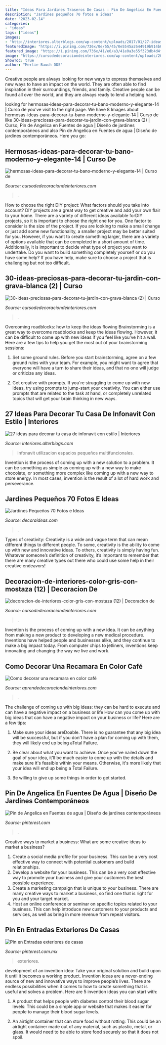 ```yaml
---
title: "Ideas Para Jardines Traseros De Casas : Pin De Angelica En Fuentes De Agua"
description: "Jardines pequeños 70 fotos e ideas"
date: "2023-02-14"
categories:
- "ideas"
tags: ["ideas"]
images:
- "http://interiores.alterblogs.com/wp-content/uploads/2017/01/27-ideas-para-decorar-tu-casa-de-infonavit-con-estilo-21.jpg"
featuredImage: "https://i.pinimg.com/736x/0e/55/45/0e5545a2644919b914b070f60d4a5537--outdoor-areas.jpg"
featured_image: "https://i.pinimg.com/736x/41/e0/a3/41e0a3e55f323db4d4fdc2a0d1e27a57.jpg"
image: "https://cursodedecoraciondeinteriores.com/wp-content/uploads/2016/12/Hermosas-ideas-para-decorar-tu-baño-moderno-y-elegante-14.jpg"
ShowToc: true
author: "Mertie Bauch DDS"
---
```



Creative people are always looking for new ways to express themselves and new ways to have an impact on the world. They are often able to find inspiration in their surroundings, friends, and family. Creative people can be found all over the world, and they are always ready to lend a helping hand.

	

		
looking for hermosas-ideas-para-decorar-tu-bano-moderno-y-elegante-14 | Curso de you've visit to the right page. We have 8 Images about hermosas-ideas-para-decorar-tu-bano-moderno-y-elegante-14 | Curso de like 30-ideas-preciosas-para-decorar-tu-jardin-con-grava-blanca (2) | Curso, Pin de Angelica en Fuentes de agua | Diseño de jardines contemporáneos and also Pin de Angelica en Fuentes de agua | Diseño de jardines contemporáneos. Here you go:
		
    
## Hermosas-ideas-para-decorar-tu-bano-moderno-y-elegante-14 | Curso De

<img loading=lazy src="https://cursodedecoraciondeinteriores.com/wp-content/uploads/2016/12/Hermosas-ideas-para-decorar-tu-baño-moderno-y-elegante-14.jpg" onerror="this.onerror=null;this.src='https://tse4.mm.bing.net/th?id=OIP.Mji2FudzjUnEmwCQby6bcAHaJ4&amp;pid=15.1';" alt="hermosas-ideas-para-decorar-tu-bano-moderno-y-elegante-14 | Curso de">

_Source: cursodedecoraciondeinteriores.com_

>. 

	

How to choose the right DIY project: What factors should you take into account?
DIY projects are a great way to get creative and add your own flair to your home. There are a variety of different ideas available forDIY projects, so it is important to choose the right one for you. One factor to consider is the size of the project. If you are looking to make a small change or just add some new functionality, a smaller project may be better suited for you. However, if you want to create something larger, there are a variety of options available that can be completed in a short amount of time. Additionally, it is important to decide what type of project you want to undertake. Do you want to build something completely yourself or do you have some help? If you have help, make sure to choose a project that is challenging but not too difficult.

    
## 30-ideas-preciosas-para-decorar-tu-jardin-con-grava-blanca (2) | Curso

<img loading=lazy src="https://cursodedecoraciondeinteriores.com/wp-content/uploads/2017/09/30-ideas-preciosas-para-decorar-tu-jardin-con-grava-blanca-2.jpg" onerror="this.onerror=null;this.src='https://tse1.mm.bing.net/th?id=OIP.EBNTgfSeQ-7gPUoN5_qN2AAAAA&amp;pid=15.1';" alt="30-ideas-preciosas-para-decorar-tu-jardin-con-grava-blanca (2) | Curso">

_Source: cursodedecoraciondeinteriores.com_

>. 

	

Overcoming roadblocks: how to keep the ideas flowing
Brainstorming is a great way to overcome roadblocks and keep the ideas flowing. However, it can be difficult to come up with new ideas if you feel like you've hit a wall. Here are a few tips to help you get the most out of your brainstorming sessions:
1. Set some ground rules. Before you start brainstorming, agree on a few ground rules with your team. For example, you might want to agree that everyone will have a turn to share their ideas, and that no one will judge or criticize any ideas.

2. Get creative with prompts. If you're struggling to come up with new ideas, try using prompts to jump-start your creativity. You can either use prompts that are related to the task at hand, or completely unrelated topics that will get your brain thinking in new ways.


    
## 27 Ideas Para Decorar Tu Casa De Infonavit Con Estilo | Interiores

<img loading=lazy src="http://interiores.alterblogs.com/wp-content/uploads/2017/01/27-ideas-para-decorar-tu-casa-de-infonavit-con-estilo-21.jpg" onerror="this.onerror=null;this.src='https://tse4.mm.bing.net/th?id=OIP.gtcnnOkzU2TKe20nazNy7AHaFj&amp;pid=15.1';" alt="27 ideas para decorar tu casa de infonavit con estilo | Interiores">

_Source: interiores.alterblogs.com_

>infonavit utilizacion espacios pequeños multifuncionales. 

	

Invention is the process of coming up with a new solution to a problem. It can be something as simple as coming up with a new way to make chocolate, or something more complex like coming up with a new way to store energy. In most cases, invention is the result of a lot of hard work and perseverance.

    
## Jardines Pequeños 70 Fotos E Ideas

<img loading=lazy src="http://decoraideas.com/wp-content/uploads/2016/01/002-2.jpg" onerror="this.onerror=null;this.src='https://tse2.mm.bing.net/th?id=OIP.gmFpBZzXXuJrTSf5lJSQMQHaH-&amp;pid=15.1';" alt="Jardines Pequeños 70 Fotos e Ideas">

_Source: decoraideas.com_

>. 

	

Types of creativity:
Creativity is a wide and vague term that can mean different things to different people. To some, creativity is the ability to come up with new and innovative ideas. To others, creativity is simply having fun. Whatever someone’s definition of creativity, it’s important to remember that there are many creative types out there who could use some help in their creative endeavors!

    
## Decoracion-de-interiores-color-gris-con-mostaza (12) | Decoracion De

<img loading=lazy src="https://cursodedecoraciondeinteriores.com/wp-content/uploads/2017/09/decoracion-de-interiores-color-gris-con-mostaza-12.jpg" onerror="this.onerror=null;this.src='https://tse3.mm.bing.net/th?id=OIP.PSSb3WuhZ3sQvCrh9jufRAHaLH&amp;pid=15.1';" alt="decoracion-de-interiores-color-gris-con-mostaza (12) | Decoracion de">

_Source: cursodedecoraciondeinteriores.com_

>. 

	

Invention is the process of coming up with a new idea. It can be anything from making a new product to developing a new medical procedure. Inventions have helped people and businesses alike, and they continue to make a big impact today. From computer chips to jetliners, inventions keep innovating and changing the way we live and work.

    
## Como Decorar Una Recamara En Color Café

<img loading=lazy src="https://aprendedecoraciondeinteriores.com/wp-content/uploads/2016/10/Como-decorar-una-recamara-en-color-café-12.jpg" onerror="this.onerror=null;this.src='https://tse4.mm.bing.net/th?id=OIP.nJhm-ONXbzlwQRhbijLNmAHaIm&amp;pid=15.1';" alt="Como decorar una recamara en color café">

_Source: aprendedecoraciondeinteriores.com_

>. 

	

The challenge of coming up with big ideas: they can be hard to execute and can have a negative impact on a business or life
How can you come up with big ideas that can have a negative impact on your business or life? Here are a few tips: 
1. Make sure your ideas areDoable. There is no guarantee that any big idea will be successful, but if you don't have a plan for coming up with them, they will likely end up being aTotal Failure. 

2. Be clear about what you want to achieve. Once you've nailed down the goal of your idea, it'll be much easier to come up with the details and make sure it's feasible within your means. Otherwise, it's more likely that your idea will end up being a Total Failure. 

3. Be willing to give up some things in order to get started.

    
## Pin De Angelica En Fuentes De Agua | Diseño De Jardines Contemporáneos

<img loading=lazy src="https://i.pinimg.com/736x/0e/55/45/0e5545a2644919b914b070f60d4a5537--outdoor-areas.jpg" onerror="this.onerror=null;this.src='https://tse2.mm.bing.net/th?id=OIP.P2Bc3hqB5Vde_9cvZ--5BQHaI9&amp;pid=15.1';" alt="Pin de Angelica en Fuentes de agua | Diseño de jardines contemporáneos">

_Source: pinterest.com_

>. 

	

Creative ways to market a business: What are some creative ideas to market a business?
1. Create a social media profile for your business. This can be a very cost effective way to connect with potential customers and build relationships.
2. Develop a website for your business. This can be a very cost effective way to promote your business and give your customers the best possible experience.
3. Create a marketing campaign that is unique to your business. There are many creative ways to market a business, so find one that is right for you and your target market.
4. Host an online conference or seminar on specific topics related to your business. This can help introduce new customers to your products and services, as well as bring in more revenue from repeat visitors.

    
## Pin En Entradas Exteriores De Casas

<img loading=lazy src="https://i.pinimg.com/736x/41/e0/a3/41e0a3e55f323db4d4fdc2a0d1e27a57.jpg" onerror="this.onerror=null;this.src='https://tse3.mm.bing.net/th?id=OIP.q2ZsjVAoGwTOX-64xrIUDgHaNK&amp;pid=15.1';" alt="Pin en Entradas exteriores de casas">

_Source: pinterest.com.mx_

>exteriores. 

	

development of an invention idea: Take your original solution and build upon it until it becomes a working product.
Invention ideas are a never-ending source of new and innovative ways to improve people’s lives. There are endless possibilities when it comes to how to create something that is useful and solves a problem. Here are 5 invention ideas you can start with:
1) A product that helps people with diabetes control their blood sugar levels: This could be a simple app or website that makes it easier for people to manage their blood sugar levels.

2) An airtight container that can store food without rotting: This could be an airtight container made out of any material, such as plastic, metal, or glass. It would need to be able to store food securely so that it does not spoil.

